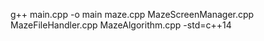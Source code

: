 g++ main.cpp -o main maze.cpp MazeScreenManager.cpp MazeFileHandler.cpp MazeAlgorithm.cpp  -std=c++14

